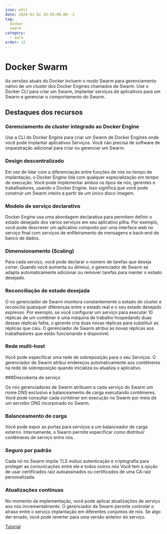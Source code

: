 ```yaml
---
icon: edit
date: 2024-02-02 20:50:00.00 -3
tag:
  docker
  swarm
category:
  - aula
order: 12
---
```


# Docker Swarm


As versões atuais do Docker incluem o modo Swarm para gerenciamento nativo de um cluster dos Docker Engines chamados de Swarm. Use o Docker CLI para criar um Swarm, implantar serviços de aplicativos para um Swarm e gerenciar o comportamento do Swarm.

## Destaques dos recursos

### Gerenciamento de cluster integrado ao Docker Engine

Use a CLI do Docker Engine para criar um Swarm de Docker Engines onde você pode implantar aplicativos Serviços. Você não precisa de software de orquestração adicional para criar ou gerenciar um Swarm.

### Design descentralizado

Em vez de lidar com a diferenciação entre funções de nós no tempo de implantação, o Docker Engine lida com qualquer especialização em tempo de execução. Você pode implementar ambos os tipos de nós, gerentes e trabalhadores, usando o Docker Engine. Isso significa que você pode construir um Swarm inteiro a partir de um único disco imagem.

### Modelo de serviço declarativo

Docker Engine usa uma abordagem declarativa para permitem definir o estado desejado dos vários serviços em seu aplicativo pilha. Por exemplo, você pode descrever um aplicativo composto por uma interface web no serviço final com serviços de enfileiramento de mensagens e back-end de banco de dados.

### Dimensionamento (Scaling)

Para cada serviço, você pode declarar o número de tarefas que deseja correr. Quando você aumenta ou diminui, o gerenciador de Swarm se adapta automaticamente adicionar ou remover tarefas para manter o estado desejado.

### Reconciliação de estado desejada

O nó gerenciador de Swarm monitora constantemente o estado do cluster e reconcilia quaisquer diferenças entre o estado real e o seu estado desejado expresso. Por exemplo, se você configurar um serviço para executar 10 réplicas de um contêiner e uma máquina de trabalho hospedando duas dessas réplicas falha, o gerente cria duas novas réplicas para substituir as réplicas que caiu. O gerenciador de Swarm atribui as novas réplicas aos trabalhadores que estão funcionando e disponível.

### Rede multi-host

Você pode especificar uma rede de sobreposição para o seu Serviços. O gerenciador de Swarm atribui endereços automaticamente aos contêineres na rede de sobreposição quando inicializa ou atualiza o aplicativo.

###Descoberta de serviço

Os nós gerenciadores de Swarm atribuem a cada serviço do Swarm um nome DNS exclusivo e balanceamento de carga executando contêineres. Você pode consultar cada contêiner em execução no Swarm por meio de um servidor DNS incorporado no Swarm.

### Balanceamento de carga

Você pode expor as portas para serviços a um balanceador de carga externo. Internamente, o Swarm permite especificar como distribuir contêineres de serviço entre nós.

### Seguro por padrão

Cada nó no Swarm impõe TLS mútuo autenticação e criptografia para proteger as comunicações entre ele e todos outros nós Você tem a opção de usar certificados raiz autoassinados ou certificados de uma CA raiz personalizada.

### Atualizações contínuas

No momento da implementação, você pode aplicar atualizações de serviço aos nós incrementalmente. O gerenciador de Swarm permite controlar o atraso entre o serviço implantação em diferentes conjuntos de nós. Se algo der errado, você pode reverter para uma versão anterior do serviço.

[Tutorial](https://docs.docker.com/compose/gettingstarted/)